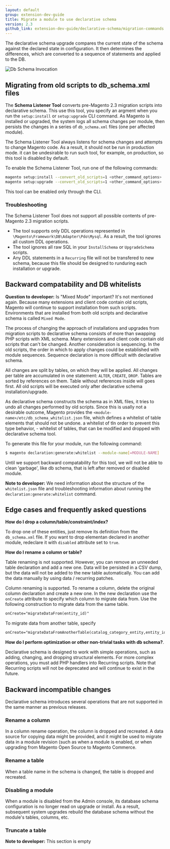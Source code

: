 ```yaml
---
layout: default
group: extension-dev-guide
title: Migrate a module to use declarative schema
version: 2.3
github_link: extension-dev-guide/declarative-schema/migration-commands.md
---
```


The declarative schema upgrade compares the current state of the schema against the declared state in configuration. It then determines the differences, which are converted to a sequence of statements and applied to the DB.

![Db Schema Invocation]({{page.baseurl}}extension-dev-guide/declarative-schema/images/declarative-schema-invocation.png)

## Migrating from old scripts to  db_schema.xml files

The **Schema Listener Tool** converts pre-Magento 2.3 migration scripts into declarative schema. This use this tool, you specify an argment when you run the `setup:install` or `setup:upgrade` CLI command. As Magento is installed or upgraded, the system logs all schema changes per module, then persists the changes in a series of `db_schema.xml` files (one per affected module).

The Schema Listener Tool always listens for schema changes and attempts to change Magento code. As a result, it should not be run in production mode.  it can be undesirable to run such tool, for example, on production, so this tool is disabled by default.

To enable the Schema Listener Tool, run one of the following commands:

```bash
magento setup:install --convert_old_scripts=1 <other_command_options>
magento setup:upgrade --convert_old_scripts=1 <other_command_options>
```

<div class="bs-callout bs-callout-info" id="info" markdown="1">
This tool can be enabled only through the CLI.
</div>

### Troubleshooting

The Schema Listener Tool does not support all possible contents of pre-Magento 2.3 migration scripts.

* The tool supports only DDL operations represented in `\Magento\Framework\DB\Adapter\Pdo\Mysql`. As a result, the tool ignores all custom DDL operations.
* The tool ignores all raw SQL in your `InstallSchema` or `UpgradeSchema` scripts.
* Any DDL statements in a `Recurring` file will not be transfered to new schema, because this file should be designed to runduring each installation or upgrade.

## Backward compatability and DB whitelists

**Question to developer:** Is "Mixed Mode" important? It's not mentioned again.
Because many extensions and client code contain old scripts, Magento will continue to support installation from such scripts. Environments that are installed from both old scripts and declarative schema is called `Mixed Mode`.


The process of changing the approach of installations and upgrades from migration scripts to declarative schema consists of more than swapping PHP scripts with XML schema. Many extensions and client code contain old scripts that can't be changed. Another consideration is sequencing. In the old scripts, the order in which to apply changes could be established with module sequences. Sequence declaration is more difficult with declarative schema.

All changes are split by tables, on which they will be applied. All changes per table are accumulated in one statement: `ALTER`, `CREATE`, `DROP`. Tables are sorted by references on them. Table without references inside will goes first. All old scripts will be executed only after declarative schema installation/upgrade.

As declarative schema constructs the schema as in XML files, it tries to undo all changes performed by old scripts. Since this is usally not a desirable outcome, Magento provides the `<module-name>/etc/db_schema_whitelist.json` file, which defines a whitelist of table elements that should not be undone.  a whitelist of tIn order to prevent this type behavior, - whitelist of tables, that can be modified and dropped with declarative schema tool.

To generate this file for your module, run the following command:

```bash
$ magento declaration:generate:whitelist --module-name[=MODULE-NAME]
```

Until we support backward compatability for this tool, we will not be able to clean 'garbage', like db schema, that is left after removed or disabled module.

**Note to developer:** We need information about the structure of the `whitelist.json` file and troubleshooting information about running the `declaration:generate:whitelist` command.


## Edge cases and frequently asked questions

**How do I drop a column/table/constraint/index?**

To drop one of these entities, just remove its definition from the `db_schema.xml` file. If you want to drop elementan declared in another module, redeclare it with `disabled` attribute set to `true`.

**How do I rename a column or table?**

Table renaming is not supported. However, you can remove an unneeded table declaration and add a new one. Data will be persisted in a CSV dump, but the data will not be added to the new table automatically. You can add the data manually by using data / recurring patches.

Column renaming is supported. To rename a column, delete the original column declaration and create a new one. In the new declaration use the `onCreate` attribute to specify which column to migrate data from. Use the following construction to migrate data from the same table.

```xml
onCreate="migrateDataFrom(entity_id)"
```

To migrate data from another table, specify

```xml
onCreate="migrateDataFromAnotherTable(catalog_category_entity,entity_id)"
```

**How do I perform optimization or other non-trivial tasks with db schema?**.

Declarative schema is designed to work with simple operations, such as adding, changing, and dropping structural elements. For more complex operations, you must add PHP handlers into Recurring scripts. Note that Recurring scripts will not be deprecated and will continue to exist in the future.

## Backward incompatible changes

Declarative schema introduces several operations that are not supported in the same manner as previous releases.

### Rename a column

In a column rename operation, the column is dropped and recreated. A data source for copying data might be provided, and it might be used to migrate data in a module revision (such as when a module is enabled, or when upgrading from Magento Open Source to Magento Commerce.

### Rename a table

When a table name in the schema is changed, the table is dropped and recreated.

### Disabling a module

When a module is disabled from the Admin console, its database schema configuration is no longer read on upgrade or install. As a result, subsequent system upgrades rebuild the database schema without the module's tables, columns, etc.

### Truncate a table

**Note to developer:** This section is empty
